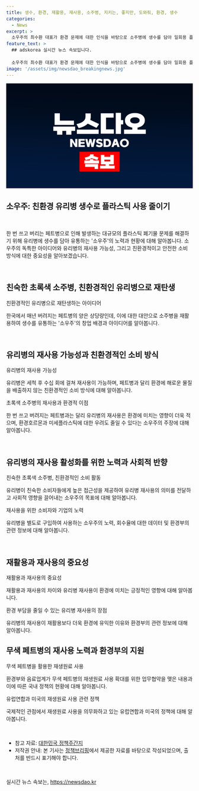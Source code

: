 ```yaml
---
title: 생수, 환경, 재활용, 재사용, 소주병, 지키는, 좋지만, 도와줘, 환경, 생수
categories:
  - News
excerpt: >
  소우주의 최수환 대표가 환경 문제에 대한 인식을 바탕으로 소주병에 생수를 담아 일회용 플라스틱 사용을 줄이는 아이디어를 실현하고 있다. 플라스틱 대한민국 2.0 보고서에 따르면 2020년에 국내에서 버려진 페트병의 양은 상당한데, 이에 대한 대안으로 유리병을 활용하여 재사용 가능한 생수병을 만들고 있다. 초록색 소주병의 재사용 모델을 활용하여 소비자들에게 친숙하고 환경친화적인 옵션을 제시하고 있다. 또한, 무색 페트병 재생원료 사용에 관한 환경부와 음료업계의 업무협약을 소개하며, 재생원료 사용을 촉진하는 노력을 기사로 다루고 있다.
feature_text: >
  ## adskorea 실시간 뉴스 속보입니다.

  소우주의 최수환 대표가 환경 문제에 대한 인식을 바탕으로 소주병에 생수를 담아 일회용 플라스틱 사용을 줄이는 아이디어를 실현하고 있다. 플라스틱 대한민국 2.0 보고서에 따르면 2020년에 국내에서 버려진 페트병의 양은 상당한데, 이에 대한 대안으로 유리병을 활용하여 재사용 가능한 생수병을 만들고 있다. 초록색 소주병의 재사용 모델을 활용하여 소비자들에게 친숙하고 환경친화적인 옵션을 제시하고 있다. 또한, 무색 페트병 재생원료 사용에 관한 환경부와 음료업계의 업무협약을 소개하며, 재생원료 사용을 촉진하는 노력을 기사로 다루고 있다.
image: '/assets/img/newsdao_breakingnews.jpg'
---
```


<p><img src="/assets/img/newsdao_breakingnews.jpg" alt="adskorea 속보" /></p>

<h2 data-ke-size="size26">소우주: 친환경 유리병 생수로 플라스틱 사용 줄이기</h2>

<p data-ke-size="size16">&nbsp;</p>

<p>한 번 쓰고 버리는 페트병으로 인해 발생하는 대규모의 플라스틱 폐기물 문제를 해결하기 위해 유리병에 생수를 담아 유통하는 '소우주'의 노력과 현황에 대해 알아봅니다. 소우주의 독특한 아이디어와 유리병의 재사용 가능성, 그리고 친환경적이고 안전한 소비 방식에 대한 중요성을 알아보겠습니다.</p>

<p data-ke-size="size16">&nbsp;</p>

<h2 data-ke-size="size24">친숙한 초록색 소주병, 친환경적인 유리병으로 재탄생</h2>

<p data-ke-size="size16">친환경적인 유리병으로 재탄생하는 아이디어</p>

<p>한국에서 매년 버려지는 페트병의 양은 상당량인데, 이에 대한 대안으로 소주병을 재활용하여 생수를 유통하는 '소우주'의 창업 배경과 아이디어를 알아봅니다. </p>

<p data-ke-size="size16">&nbsp;</p>

<h2 data-ke-size="size24">유리병의 재사용 가능성과 친환경적인 소비 방식</h2>

<p data-ke-size="size16">유리병의 재사용 가능성</p>

<p>유리병은 세척 후 수십 회에 걸쳐 재사용이 가능하며, 페트병과 달리 환경에 해로운 물질을 배출하지 않는 친환경적인 소비 방식에 대해 알아봅니다.</p>

<p data-ke-size="size16">초록색 소주병의 재사용과 환경적 이점</p>

<p>한 번 쓰고 버려지는 페트병과는 달리 유리병의 재사용은 환경에 미치는 영향이 더욱 적으며, 환경호르몬과 미세플라스틱에 대한 우려도 줄일 수 있다는 소우주의 주장에 대해 알아봅니다.</p>

<p data-ke-size="size16">&nbsp;</p>

<h2 data-ke-size="size24">유리병의 재사용 활성화를 위한 노력과 사회적 반향</h2>

<p data-ke-size="size16">친숙한 초록색 소주병, 친환경적인 소비 활동</p>

<p>유리병이 친숙한 소비자들에게 높은 접근성을 제공하여 유리병 재사용의 의미를 전달하고 사회적 영향을 끌어내는 소우주의 목표에 대해 알아봅니다.</p>

<p data-ke-size="size16">재사용을 위한 소비자와 기업의 노력</p>

<p>유리병을 별도로 구입하여 사용하는 소우주의 노력, 회수율에 대한 데이터 및 환경부의 관련 정보에 대해 알아봅니다.</p>

<p data-ke-size="size16">&nbsp;</p>

<h2 data-ke-size="size24">재활용과 재사용의 중요성</h2>

<p data-ke-size="size16">재활용과 재사용의 중요성</p>

<p>재활용과 재사용의 차이와 유리병 재사용이 환경에 미치는 긍정적인 영향에 대해 알아봅니다. </p>

<p data-ke-size="size16">환경 부담을 줄일 수 있는 유리병 재사용의 장점</p>

<p>유리병의 재사용이 재활용보다 더욱 환경에 유익한 이유와 환경부의 관련 정보에 대해 알아봅니다.</p>

<h2 data-ke-size="size24">무색 페트병의 재사용 노력과 환경부의 지원</h2>

<p data-ke-size="size16">무색 페트병을 활용한 재생원료 사용</p>

<p>환경부와 음료업계가 무색 페트병의 재생원료 사용 확대를 위한 업무협약을 맺은 내용과 이에 따른 국내 정책의 현황에 대해 알아봅니다. </p>

<p data-ke-size="size16">유럽연합과 미국의 재생원료 사용 관련 정책</p>

<p>국제적인 관점에서 재생원료 사용을 의무화하고 있는 유럽연합과 미국의 정책에 대해 알아봅니다.</p>

<p data-ke-size="size16">&nbsp;</p>

<ul>
<li>참고 자료: <a href='https://korea.kr/policy/weeklyPolicyView.do?newsId=156188159'>대한민국 정책주간지</a></li>
<li>저작권 안내: 본 기사는 <a href='https://www.korea.kr'>정책브리핑</a>에서 제공한 자료를 바탕으로 작성되었으며, 출처를 반드시 표기해야 합니다.</li>
</ul>

<p data-ke-size="size16">&nbsp;</p>
실시간 뉴스 속보는, <a href="https://newsdao.kr" rel="dofollow">https://newsdao.kr</a>


